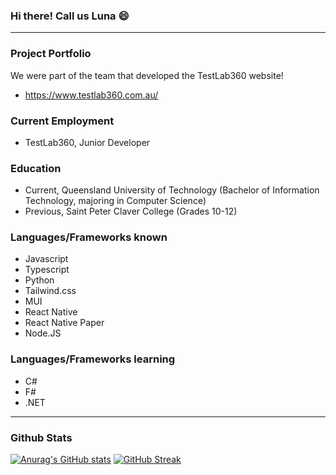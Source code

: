 ### Hi there! Call us Luna 😄
_________________________________________________________________________________________________________________________________________________________________________
### Project Portfolio
We were part of the team that developed the TestLab360 website!
- https://www.testlab360.com.au/

### Current Employment
- TestLab360, Junior Developer

### Education
- Current, Queensland University of Technology (Bachelor of Information Technology, majoring in Computer Science)
- Previous, Saint Peter Claver College (Grades 10-12)

### Languages/Frameworks known
- Javascript
- Typescript
- Python
- Tailwind.css
- MUI
- React Native
- React Native Paper
- Node.JS

### Languages/Frameworks learning
- C#
- F#
- .NET
_________________________________________________________________________________________________________________________________________________________________________
### Github Stats

[![Anurag's GitHub stats](https://github-readme-stats.vercel.app/api?username=Singularity-1&theme=nightowl&count_private=true)](https://github.com/anuraghazra/github-readme-stats) 
[![GitHub Streak](https://github-readme-streak-stats.herokuapp.com/?user=Singularity-1&theme=nightowl)](https://git.io/streak-stats)
<!--
**Singularity-1/Singularity-1** is a ✨ _special_ ✨ repository because its `README.md` (this file) appears on your GitHub profile.

Here are some ideas to get you started:

- 🔭 I’m currently working on ...
- 🌱 I’m currently learning ...
- 👯 I’m looking to collaborate on ...
- 🤔 I’m looking for help with ...
- 💬 Ask me about ...
- 📫 How to reach me: ...
- 😄 Pronouns: ...
- ⚡ Fun fact: ...
-->
